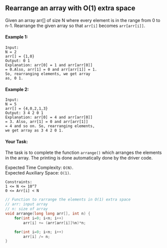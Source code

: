 ## Rearrange an array with O(1) extra space

Given an array arr[] of size N where every element is in the range from 0 to n-1. Rearrange the given array so that `arr[i]` becomes `arr[arr[i]]`.

#### Example 1:

```
Input:
N = 2
arr[] = {1,0}
Output: 0 1
Explanation: arr[0] = 1 and arr[arr[0]]
= 0.Also, arr[1] = 0 and arr[arr[1]] = 1.
So, rearranging elements, we get array
as, 0 1.
```

#### Example 2:

```
Input:
N = 5
arr[] = {4,0,2,1,3}
Output: 3 4 2 0 1
Explanation: arr[0] = 4 and arr[arr[0]]
= 3. Also, arr[1] = 0 and arr[arr[1]]
= 4 and so on. So, rearranging elements,
we get array as 3 4 2 0 1.
```

#### Your Task:

The task is to complete the function `arrange()` which arranges the elements in the array. The printing is done automatically done by the driver code.

Expected Time Complexity: `O(N)`.  
Expected Auxiliary Space: `O(1)`.

```
Constraints:
1 <= N <= 10^7
0 <= Arr[i] < N
```

```c++
// Function to rarrange the elements in O(1) extra space
// arr: input array
// n: size of array
void arrange(long long arr[], int n) {
    for(int i=0; i<n; i++)
        arr[i] += (arr[arr[i]]%n)*n;

    for(int i=0; i<n; i++)
        arr[i] /= n;
}
```
